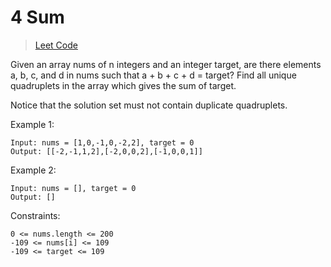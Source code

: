 # 4 Sum

> [Leet Code](https://leetcode.com/problems/4sum/)

Given an array nums of n integers and an integer target, are there elements a, b, c, and d in nums such that a + b + c + d = target? Find all unique quadruplets in the array which gives the sum of target.

Notice that the solution set must not contain duplicate quadruplets.

Example 1:

```
Input: nums = [1,0,-1,0,-2,2], target = 0
Output: [[-2,-1,1,2],[-2,0,0,2],[-1,0,0,1]]
```

Example 2:

```
Input: nums = [], target = 0
Output: []
```

Constraints:

```
0 <= nums.length <= 200
-109 <= nums[i] <= 109
-109 <= target <= 109
```
